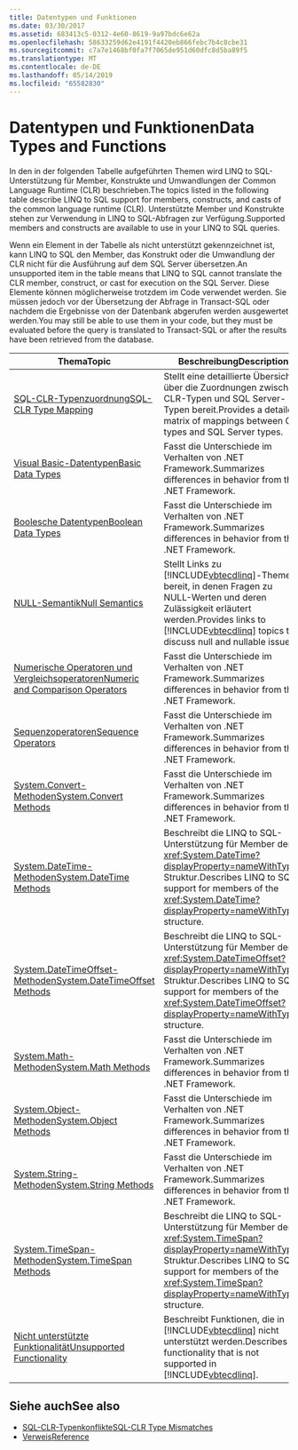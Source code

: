 ```yaml
---
title: Datentypen und Funktionen
ms.date: 03/30/2017
ms.assetid: 683413c5-0312-4e60-8619-9a97bdc6e62a
ms.openlocfilehash: 58633259d62e4191f4420eb866febc7b4c8cbe31
ms.sourcegitcommit: c7a7e1468bf0fa7f7065de951d60dfc8d5ba89f5
ms.translationtype: MT
ms.contentlocale: de-DE
ms.lasthandoff: 05/14/2019
ms.locfileid: "65582830"
---
```

# <a name="data-types-and-functions"></a><span data-ttu-id="456a1-102">Datentypen und Funktionen</span><span class="sxs-lookup"><span data-stu-id="456a1-102">Data Types and Functions</span></span>
<span data-ttu-id="456a1-103">In den in der folgenden Tabelle aufgeführten Themen wird LINQ to SQL-Unterstützung für Member, Konstrukte und Umwandlungen der Common Language Runtime (CLR) beschrieben.</span><span class="sxs-lookup"><span data-stu-id="456a1-103">The topics listed in the following table describe LINQ to SQL support for members, constructs, and casts of the common language runtime (CLR).</span></span> <span data-ttu-id="456a1-104">Unterstützte Member und Konstrukte stehen zur Verwendung in LINQ to SQL-Abfragen zur Verfügung.</span><span class="sxs-lookup"><span data-stu-id="456a1-104">Supported members and constructs are available to use in your LINQ to SQL queries.</span></span>  
  
 <span data-ttu-id="456a1-105">Wenn ein Element in der Tabelle als nicht unterstützt gekennzeichnet ist, kann LINQ to SQL den Member, das Konstrukt oder die Umwandlung der CLR nicht für die Ausführung auf dem SQL Server übersetzen.</span><span class="sxs-lookup"><span data-stu-id="456a1-105">An unsupported item in the table means that LINQ to SQL cannot translate the CLR member, construct, or cast for execution on the SQL Server.</span></span> <span data-ttu-id="456a1-106">Diese Elemente können möglicherweise trotzdem im Code verwendet werden. Sie müssen jedoch vor der Übersetzung der Abfrage in Transact-SQL oder nachdem die Ergebnisse von der Datenbank abgerufen werden ausgewertet werden.</span><span class="sxs-lookup"><span data-stu-id="456a1-106">You may still be able to use them in your code, but they must be evaluated before the query is translated to Transact-SQL or after the results have been retrieved from the database.</span></span>  
  
|<span data-ttu-id="456a1-107">Thema</span><span class="sxs-lookup"><span data-stu-id="456a1-107">Topic</span></span>|<span data-ttu-id="456a1-108">Beschreibung</span><span class="sxs-lookup"><span data-stu-id="456a1-108">Description</span></span>|  
|-----------|-----------------|  
|[<span data-ttu-id="456a1-109">SQL-CLR-Typenzuordnung</span><span class="sxs-lookup"><span data-stu-id="456a1-109">SQL-CLR Type Mapping</span></span>](../../../../../../docs/framework/data/adonet/sql/linq/sql-clr-type-mapping.md)|<span data-ttu-id="456a1-110">Stellt eine detaillierte Übersicht über die Zuordnungen zwischen CLR-Typen und SQL Server-Typen bereit.</span><span class="sxs-lookup"><span data-stu-id="456a1-110">Provides a detailed matrix of mappings between CLR types and SQL Server types.</span></span>|  
|[<span data-ttu-id="456a1-111">Visual Basic-Datentypen</span><span class="sxs-lookup"><span data-stu-id="456a1-111">Basic Data Types</span></span>](../../../../../../docs/framework/data/adonet/sql/linq/basic-data-types.md)|<span data-ttu-id="456a1-112">Fasst die Unterschiede im Verhalten von .NET Framework.</span><span class="sxs-lookup"><span data-stu-id="456a1-112">Summarizes differences in behavior from the .NET Framework.</span></span>|  
|[<span data-ttu-id="456a1-113">Boolesche Datentypen</span><span class="sxs-lookup"><span data-stu-id="456a1-113">Boolean Data Types</span></span>](../../../../../../docs/framework/data/adonet/sql/linq/boolean-data-types.md)|<span data-ttu-id="456a1-114">Fasst die Unterschiede im Verhalten von .NET Framework.</span><span class="sxs-lookup"><span data-stu-id="456a1-114">Summarizes differences in behavior from the .NET Framework.</span></span>|  
|[<span data-ttu-id="456a1-115">NULL-Semantik</span><span class="sxs-lookup"><span data-stu-id="456a1-115">Null Semantics</span></span>](../../../../../../docs/framework/data/adonet/sql/linq/null-semantics.md)|<span data-ttu-id="456a1-116">Stellt Links zu [!INCLUDE[vbtecdlinq](../../../../../../includes/vbtecdlinq-md.md)]-Themen bereit, in denen Fragen zu NULL-Werten und deren Zulässigkeit erläutert werden.</span><span class="sxs-lookup"><span data-stu-id="456a1-116">Provides links to [!INCLUDE[vbtecdlinq](../../../../../../includes/vbtecdlinq-md.md)] topics that discuss null and nullable issues.</span></span>|  
|[<span data-ttu-id="456a1-117">Numerische Operatoren und Vergleichsoperatoren</span><span class="sxs-lookup"><span data-stu-id="456a1-117">Numeric and Comparison Operators</span></span>](../../../../../../docs/framework/data/adonet/sql/linq/numeric-and-comparison-operators.md)|<span data-ttu-id="456a1-118">Fasst die Unterschiede im Verhalten von .NET Framework.</span><span class="sxs-lookup"><span data-stu-id="456a1-118">Summarizes differences in behavior from the .NET Framework.</span></span>|  
|[<span data-ttu-id="456a1-119">Sequenzoperatoren</span><span class="sxs-lookup"><span data-stu-id="456a1-119">Sequence Operators</span></span>](../../../../../../docs/framework/data/adonet/sql/linq/sequence-operators.md)|<span data-ttu-id="456a1-120">Fasst die Unterschiede im Verhalten von .NET Framework.</span><span class="sxs-lookup"><span data-stu-id="456a1-120">Summarizes differences in behavior from the .NET Framework.</span></span>|  
|[<span data-ttu-id="456a1-121">System.Convert-Methoden</span><span class="sxs-lookup"><span data-stu-id="456a1-121">System.Convert Methods</span></span>](../../../../../../docs/framework/data/adonet/sql/linq/system-convert-methods.md)|<span data-ttu-id="456a1-122">Fasst die Unterschiede im Verhalten von .NET Framework.</span><span class="sxs-lookup"><span data-stu-id="456a1-122">Summarizes differences in behavior from the .NET Framework.</span></span>|  
|[<span data-ttu-id="456a1-123">System.DateTime-Methoden</span><span class="sxs-lookup"><span data-stu-id="456a1-123">System.DateTime Methods</span></span>](../../../../../../docs/framework/data/adonet/sql/linq/system-datetime-methods.md)|<span data-ttu-id="456a1-124">Beschreibt die LINQ to SQL-Unterstützung für Member der <xref:System.DateTime?displayProperty=nameWithType>-Struktur.</span><span class="sxs-lookup"><span data-stu-id="456a1-124">Describes LINQ to SQL support for members of the <xref:System.DateTime?displayProperty=nameWithType> structure.</span></span>|  
|[<span data-ttu-id="456a1-125">System.DateTimeOffset-Methoden</span><span class="sxs-lookup"><span data-stu-id="456a1-125">System.DateTimeOffset Methods</span></span>](../../../../../../docs/framework/data/adonet/sql/linq/system-datetimeoffset-methods.md)|<span data-ttu-id="456a1-126">Beschreibt die LINQ to SQL-Unterstützung für Member der <xref:System.DateTimeOffset?displayProperty=nameWithType>-Struktur.</span><span class="sxs-lookup"><span data-stu-id="456a1-126">Describes LINQ to SQL support for members of the <xref:System.DateTimeOffset?displayProperty=nameWithType> structure.</span></span>|  
|[<span data-ttu-id="456a1-127">System.Math-Methoden</span><span class="sxs-lookup"><span data-stu-id="456a1-127">System.Math Methods</span></span>](../../../../../../docs/framework/data/adonet/sql/linq/system-math-methods.md)|<span data-ttu-id="456a1-128">Fasst die Unterschiede im Verhalten von .NET Framework.</span><span class="sxs-lookup"><span data-stu-id="456a1-128">Summarizes differences in behavior from the .NET Framework.</span></span>|  
|[<span data-ttu-id="456a1-129">System.Object-Methoden</span><span class="sxs-lookup"><span data-stu-id="456a1-129">System.Object Methods</span></span>](../../../../../../docs/framework/data/adonet/sql/linq/system-object-methods.md)|<span data-ttu-id="456a1-130">Fasst die Unterschiede im Verhalten von .NET Framework.</span><span class="sxs-lookup"><span data-stu-id="456a1-130">Summarizes differences in behavior from the .NET Framework.</span></span>|  
|[<span data-ttu-id="456a1-131">System.String-Methoden</span><span class="sxs-lookup"><span data-stu-id="456a1-131">System.String Methods</span></span>](../../../../../../docs/framework/data/adonet/sql/linq/system-string-methods.md)|<span data-ttu-id="456a1-132">Fasst die Unterschiede im Verhalten von .NET Framework.</span><span class="sxs-lookup"><span data-stu-id="456a1-132">Summarizes differences in behavior from the .NET Framework.</span></span>|  
|[<span data-ttu-id="456a1-133">System.TimeSpan-Methoden</span><span class="sxs-lookup"><span data-stu-id="456a1-133">System.TimeSpan Methods</span></span>](../../../../../../docs/framework/data/adonet/sql/linq/system-timespan-methods.md)|<span data-ttu-id="456a1-134">Beschreibt die LINQ to SQL-Unterstützung für Member der <xref:System.TimeSpan?displayProperty=nameWithType>-Struktur.</span><span class="sxs-lookup"><span data-stu-id="456a1-134">Describes LINQ to SQL support for members of the <xref:System.TimeSpan?displayProperty=nameWithType> structure.</span></span>|  
|[<span data-ttu-id="456a1-135">Nicht unterstützte Funktionalität</span><span class="sxs-lookup"><span data-stu-id="456a1-135">Unsupported Functionality</span></span>](../../../../../../docs/framework/data/adonet/sql/linq/unsupported-functionality.md)|<span data-ttu-id="456a1-136">Beschreibt Funktionen, die in [!INCLUDE[vbtecdlinq](../../../../../../includes/vbtecdlinq-md.md)] nicht unterstützt werden.</span><span class="sxs-lookup"><span data-stu-id="456a1-136">Describes functionality that is not supported in [!INCLUDE[vbtecdlinq](../../../../../../includes/vbtecdlinq-md.md)].</span></span>|  
  
## <a name="see-also"></a><span data-ttu-id="456a1-137">Siehe auch</span><span class="sxs-lookup"><span data-stu-id="456a1-137">See also</span></span>

- [<span data-ttu-id="456a1-138">SQL-CLR-Typenkonflikte</span><span class="sxs-lookup"><span data-stu-id="456a1-138">SQL-CLR Type Mismatches</span></span>](../../../../../../docs/framework/data/adonet/sql/linq/sql-clr-type-mismatches.md)
- [<span data-ttu-id="456a1-139">Verweis</span><span class="sxs-lookup"><span data-stu-id="456a1-139">Reference</span></span>](../../../../../../docs/framework/data/adonet/sql/linq/reference.md)

